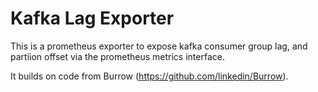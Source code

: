 # Kafka Lag Exporter

This is a prometheus exporter to expose kafka consumer group lag, and partiion
offset via the prometheus metrics interface.

It builds on code from Burrow (https://github.com/linkedin/Burrow).

